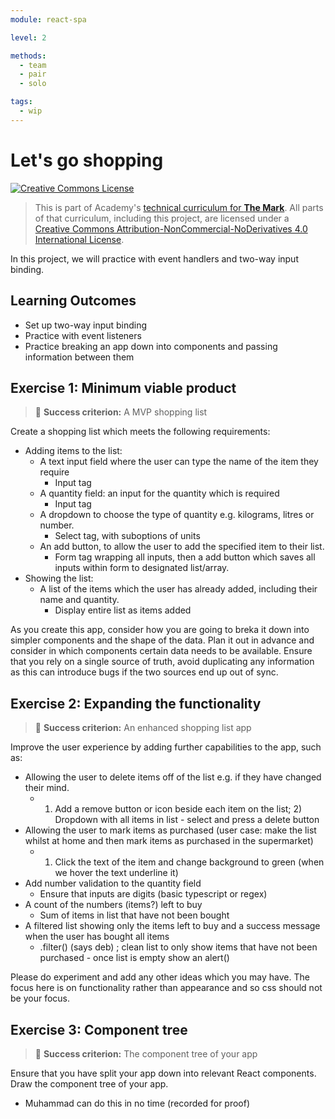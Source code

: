 ```yaml
---
module: react-spa

level: 2

methods:
  - team
  - pair
  - solo

tags:
  - wip
---
```


# Let's go shopping

<a rel="license" href="http://creativecommons.org/licenses/by-nc-nd/4.0/"><img alt="Creative Commons License" style="border-width:0" src="https://i.creativecommons.org/l/by-nc-nd/4.0/88x31.png" /></a>

> This is part of Academy's [technical curriculum for **The Mark**](https://github.com/WeAreAcademy/curriculum-mark). All parts of that curriculum, including this project, are licensed under a <a rel="license" href="http://creativecommons.org/licenses/by-nc-nd/4.0/">Creative Commons Attribution-NonCommercial-NoDerivatives 4.0 International License</a>.

In this project, we will practice with event handlers and two-way input binding.

## Learning Outcomes

- Set up two-way input binding
- Practice with event listeners
- Practice breaking an app down into components and passing information between them

## Exercise 1: Minimum viable product

> 🎯 **Success criterion:** A MVP shopping list

Create a shopping list which meets the following requirements:
- Adding items to the list:
  - A text input field where the user can type the name of the item they require
    - Input tag
  - A quantity field: an input for the quantity which is required
    - Input tag
  - A dropdown to choose the type of quantity e.g. kilograms, litres or number.
    - Select tag, with suboptions of units
  - An add button, to allow the user to add the specified item to their list.
    - Form tag wrapping all inputs, then a add button which saves all inputs within form to designated list/array.
- Showing the list:
  - A list of the items which the user has already added, including their name and quantity.
    - Display entire list as items added 

As you create this app, consider how you are going to breka it down into simpler components and the shape of the data. Plan it out in advance and consider in which components certain data needs to be available. Ensure that you rely on a single source of truth, avoid duplicating any information as this can introduce bugs if the two sources end up out of sync.

## Exercise 2: Expanding the functionality

> 🎯 **Success criterion:** An enhanced shopping list app

Improve the user experience by adding further capabilities to the app, such as:
- Allowing the user to delete items off of the list e.g. if they have changed their mind.
  - 1) Add a remove button or icon beside each item on the list; 2) Dropdown with all items in list - select and press a delete button
- Allowing the user to mark items as purchased (user case: make the list whilst at home and then mark items as purchased in the supermarket)
  - 1) Click the text of the item and change background to green (when we hover the text underline it)
- Add number validation to the quantity field
  - Ensure that inputs are digits (basic typescript or regex)
- A count of the numbers (items?) left to buy
  - Sum of items in list that have not been bought
- A filtered list showing only the items left to buy and a success message when the user has bought all items
  - .filter() (says deb) ; clean list to only show items that have not been purchased - once list is empty show an alert()

Please do experiment and add any other ideas which you may have.
The focus here is on functionality rather than appearance and so css should not be your focus.

## Exercise 3: Component tree

> 🎯 **Success criterion:** The component tree of your app

Ensure that you have split your app down into relevant React components. Draw the component tree of your app. 
- Muhammad can do this in no time (recorded for proof)